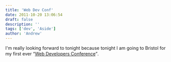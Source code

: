 ```yaml
---
title: 'Web Dev Conf'
date: 2011-10-20 13:06:54
draft: false
description: ''
tags: ['dev', 'Aside']
author: 'Andrew'
---
```


I'm really looking forward to tonight because tonight I am going to Bristol for my first ever “[Web Developers Conference](http://webdevconf.com/)”.
